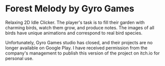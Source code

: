# Forest Melody by Gyro Games
Relaxing 2D Idle Clicker. 
The player's task is to fill their garden with charming birds, watch them grow, and produce notes. The images of all birds have unique animations and correspond to real bird species.

Unfortunately, Gyro Games studio has closed, and their projects are no longer available on Google Play. I have received permission from the company's management to publish this version of the project on itch.io for personal use.
